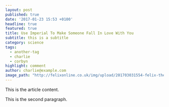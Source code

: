 ```yaml
---
layout: post
published: true
date: '2017-01-23 15:53 +0100'
headline: true
featured: true
title: Use Imperial To Make Someone Fall In Love With You
subtitle: this is a subtitle
category: science
tags:
  - another-tag
  - charlie
  - corbyn
highlight: comment
author: charlie@example.com
image_path: "http://felixonline.co.uk/img/upload/201703031554-felix-theVideoGameGallery_26725_1920x1200.jpg"
---
```

This is the article content.

This is the second paragraph.
